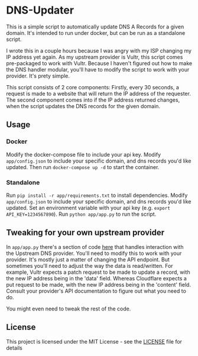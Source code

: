 # DNS-Updater

This is a simple script to automatically update DNS A Records for a given domain. It's intended to run under docker, but can be run as a standalone script.

I wrote this in a couple hours because I was angry with my ISP changing my IP address yet again. As my upstream provider is Vultr, this script comes pre-packaged to work with Vultr. Because I haven't figured out how to make the DNS handler modular, you'll have to modify the script to work with your provider. It's prety simple.

This script consists of 2 core components: Firstly, every 30 seconds, a request is made to a website that will return the IP address of the requester. The second component comes into if the IP address returned changes, when the script updates the DNS records for the given domain.

## Usage

### Docker

Modify the docker-compose file to include your api key. Modify `app/config.json` to include your specific domain, and dns records you'd like updated. Then run `docker-compose up -d` to start the container.

### Standalone

Run `pip install -r app/requirements.txt` to install dependencies. Modify `app/config.json` to include your specific domain, and dns records you'd like updated. Set an environment variable with your api key (e.g. `export API_KEY=1234567890`). Run `python app/app.py` to run the script.

## Tweaking for your own upstream provider

In `app/app.py` there's a section of code [here](app/app.py#L6-L28) that handles interaction with the Upstream DNS provider. You'll need to modify this to work with your provider. It's mostly just a matter of changing the API endpoint. But sometimes you'll need to adjust the way the data is read/written. For example, Vultr expects a patch request to be made to update a record, with the new IP address being in the 'data' field. Whereas Cloudflare expects a put request to be made, with the new IP address being in the 'content' field. Consult your provider's API documentation to figure out what you need to do.

You might even need to tweak the rest of the code.

## License

This project is licensed under the MIT License - see the [LICENSE](LICENSE) file for details